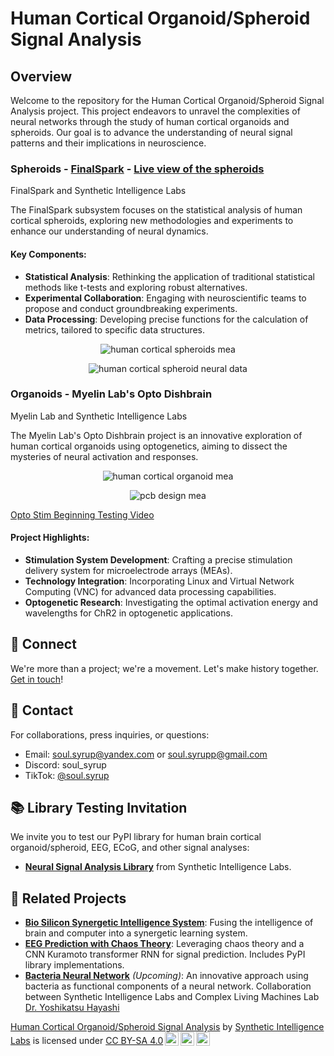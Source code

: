 # Human Cortical Organoid/Spheroid Signal Analysis

## Overview
Welcome to the repository for the Human Cortical Organoid/Spheroid Signal Analysis project. This project endeavors to unravel the complexities of neural networks through the study of human cortical organoids and spheroids. Our goal is to advance the understanding of neural signal patterns and their implications in neuroscience.

### Spheroids -  [FinalSpark](https://finalspark.com/) - [Live view of the spheroids](https://livemea.finalspark.com/liveview)
FinalSpark and Synthetic Intelligence Labs

The FinalSpark subsystem focuses on the statistical analysis of human cortical spheroids, exploring new methodologies and experiments to enhance our understanding of neural dynamics.

#### Key Components:
- **Statistical Analysis**: Rethinking the application of traditional statistical methods like t-tests and exploring robust alternatives.
- **Experimental Collaboration**: Engaging with neuroscientific teams to propose and conduct groundbreaking experiments.
- **Data Processing**: Developing precise functions for the calculation of metrics, tailored to specific data structures.

  
<p align="center">
  <img src="https://raw.githubusercontent.com/Unlimited-Research-Cooperative/human-cortical-organoid-signal-analysis/main/images/mea_finalspark.png" alt="human cortical spheroids mea">
</p>
<p align="center">
  <img src="https://raw.githubusercontent.com/Unlimited-Research-Cooperative/human-cortical-organoid-signal-analysis/main/images/data.png" alt="human cortical spheroid neural data">
</p>

### Organoids - Myelin Lab's Opto Dishbrain
Myelin Lab and Synthetic Intelligence Labs

The Myelin Lab's Opto Dishbrain project is an innovative exploration of human cortical organoids using optogenetics, aiming to dissect the mysteries of neural activation and responses.
<p align="center">
  <img src="https://raw.githubusercontent.com/Unlimited-Research-Cooperative/human-cortical-organoid-signal-analysis/main/images/mea_opto_organoid.png" alt="human cortical organoid mea">
</p>
<p align="center">
  <img src="https://raw.githubusercontent.com/Unlimited-Research-Cooperative/human-cortical-organoid-signal-analysis/main/images/PCB_design_pic.png" alt="pcb design mea">
</p>

[Opto Stim Beginning Testing Video](https://drive.google.com/file/d/1IG_Nn1mMazlEHEnXwtUJZudlBmlrKjyy/view?usp=sharing
)
#### Project Highlights:
- **Stimulation System Development**: Crafting a precise stimulation delivery system for microelectrode arrays (MEAs).
- **Technology Integration**: Incorporating Linux and Virtual Network Computing (VNC) for advanced data processing capabilities.
- **Optogenetic Research**: Investigating the optimal activation energy and wavelengths for ChR2 in optogenetic applications.

## 🤝 Connect
We're more than a project; we're a movement. Let's make history together. [Get in touch](https://github.com/Synthetic-Intelligence-Labs)!

## 📩 Contact
For collaborations, press inquiries, or questions:
- Email: [soul.syrup@yandex.com](mailto:soul.syrup@yandex.com) or [soul.syrupp@gmail.com](mailto:soul.syrupp@gmail.com)
- Discord: soul_syrup
- TikTok: [@soul.syrup](https://www.tiktok.com/@soul.syrup)

## 📚 Library Testing Invitation
We invite you to test our PyPI library for human brain cortical organoid/spheroid, EEG, ECoG, and other signal analyses:
- [**Neural Signal Analysis Library**](https://pypi.org/project/neural-signal-analysis/0.2.8/) from Synthetic Intelligence Labs.

## 🧬 Related Projects
- [**Bio Silicon Synergetic Intelligence System**](https://github.com/Unlimited-Research-Cooperative/Human-Brain-Rat): Fusing the intelligence of brain and computer into a synergetic learning system.
- [**EEG Prediction with Chaos Theory**](https://github.com/Metaverse-Crowdsource/EEG-tES-Chaos-Neural-Net): Leveraging chaos theory and a CNN Kuramoto transformer RNN for signal prediction. Includes PyPI library implementations.
- [**Bacteria Neural Network**](https://github.com/Metaverse-Crowdsource/Bacteria-Neural-Network) _(Upcoming)_: An innovative approach using bacteria as functional components of a neural network. Collaboration between Synthetic Intelligence Labs and Complex Living Machines Lab [Dr. Yoshikatsu Hayashi](https://sites.google.com/site/complexlivingmachineslab)
  
 <p xmlns:cc="http://creativecommons.org/ns#" xmlns:dct="http://purl.org/dc/terms/"><a property="dct:title" rel="cc:attributionURL" href="https://github.com/Unlimited-Research-Cooperative/human-cortical-organoid-signal-analysis/">Human Cortical Organoid/Spheroid Signal Analysis</a> by <a rel="cc:attributionURL dct:creator" property="cc:attributionName" href="https://github.com/Synthetic-Intelligence-Labs">Synthetic Intelligence Labs</a> is licensed under <a href="http://creativecommons.org/licenses/by-sa/4.0/?ref=chooser-v1" target="_blank" rel="license noopener noreferrer" style="display:inline-block;">CC BY-SA 4.0<img style="height:22px!important;margin-left:3px;vertical-align:text-bottom;" src="https://mirrors.creativecommons.org/presskit/icons/cc.svg?ref=chooser-v1"><img style="height:22px!important;margin-left:3px;vertical-align:text-bottom;" src="https://mirrors.creativecommons.org/presskit/icons/by.svg?ref=chooser-v1"><img style="height:22px!important;margin-left:3px;vertical-align:text-bottom;" src="https://mirrors.creativecommons.org/presskit/icons/sa.svg?ref=chooser-v1"></a></p> 
